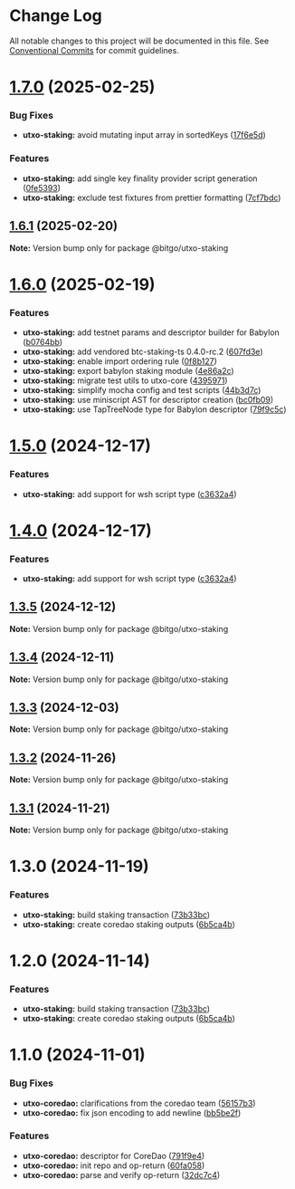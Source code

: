 # Change Log

All notable changes to this project will be documented in this file.
See [Conventional Commits](https://conventionalcommits.org) for commit guidelines.

# [1.7.0](https://github.com/BitGo/BitGoJS/compare/@bitgo/utxo-staking@1.6.0...@bitgo/utxo-staking@1.7.0) (2025-02-25)

### Bug Fixes

- **utxo-staking:** avoid mutating input array in sortedKeys ([17f6e5d](https://github.com/BitGo/BitGoJS/commit/17f6e5de5f16d0356075816ba3f204b8612ce641))

### Features

- **utxo-staking:** add single key finality provider script generation ([0fe5393](https://github.com/BitGo/BitGoJS/commit/0fe539359f01c204d34cfe86f208cdc2697bcb7d))
- **utxo-staking:** exclude test fixtures from prettier formatting ([7cf7bdc](https://github.com/BitGo/BitGoJS/commit/7cf7bdcc57bc5ee09be387abcf5ae119889f44db))

## [1.6.1](https://github.com/BitGo/BitGoJS/compare/@bitgo/utxo-staking@1.6.0...@bitgo/utxo-staking@1.6.1) (2025-02-20)

**Note:** Version bump only for package @bitgo/utxo-staking

# [1.6.0](https://github.com/BitGo/BitGoJS/compare/@bitgo/utxo-staking@1.5.0...@bitgo/utxo-staking@1.6.0) (2025-02-19)

### Features

- **utxo-staking:** add testnet params and descriptor builder for Babylon ([b0764bb](https://github.com/BitGo/BitGoJS/commit/b0764bb644ad2313ac19ddd4210f340fbf9b60f1))
- **utxo-staking:** add vendored btc-staking-ts 0.4.0-rc.2 ([607fd3e](https://github.com/BitGo/BitGoJS/commit/607fd3eaea6508668ae42dbe9c5d2444d12ec245))
- **utxo-staking:** enable import ordering rule ([0f8b127](https://github.com/BitGo/BitGoJS/commit/0f8b1273a6e5683610a7131de828d6e21a5a4bc4))
- **utxo-staking:** export babylon staking module ([4e86a2c](https://github.com/BitGo/BitGoJS/commit/4e86a2c06fe68a5592aa937399a0e5aa6648e24e))
- **utxo-staking:** migrate test utils to utxo-core ([4395971](https://github.com/BitGo/BitGoJS/commit/4395971fcc21afaf55727f6badb26335c91cde19))
- **utxo-staking:** simplify mocha config and test scripts ([44b3d7c](https://github.com/BitGo/BitGoJS/commit/44b3d7c0ae0cc1d0c4b49f5fcbeabc21cfb7effa))
- **utxo-staking:** use miniscript AST for descriptor creation ([bc0fb09](https://github.com/BitGo/BitGoJS/commit/bc0fb096ce29dae1e6cde984f3d54f9a292d4996))
- **utxo-staking:** use TapTreeNode type for Babylon descriptor ([79f9c5c](https://github.com/BitGo/BitGoJS/commit/79f9c5c8e8650b494ec1afa2fa215328d3d1facb))

# [1.5.0](https://github.com/BitGo/BitGoJS/compare/@bitgo/utxo-staking@1.3.5...@bitgo/utxo-staking@1.5.0) (2024-12-17)

### Features

- **utxo-staking:** add support for wsh script type ([c3632a4](https://github.com/BitGo/BitGoJS/commit/c3632a456a92953ee52340c79740bcd9e6f66215))

# [1.4.0](https://github.com/BitGo/BitGoJS/compare/@bitgo/utxo-staking@1.3.5...@bitgo/utxo-staking@1.4.0) (2024-12-17)

### Features

- **utxo-staking:** add support for wsh script type ([c3632a4](https://github.com/BitGo/BitGoJS/commit/c3632a456a92953ee52340c79740bcd9e6f66215))

## [1.3.5](https://github.com/BitGo/BitGoJS/compare/@bitgo/utxo-staking@1.3.4...@bitgo/utxo-staking@1.3.5) (2024-12-12)

**Note:** Version bump only for package @bitgo/utxo-staking

## [1.3.4](https://github.com/BitGo/BitGoJS/compare/@bitgo/utxo-staking@1.3.3...@bitgo/utxo-staking@1.3.4) (2024-12-11)

**Note:** Version bump only for package @bitgo/utxo-staking

## [1.3.3](https://github.com/BitGo/BitGoJS/compare/@bitgo/utxo-staking@1.3.2...@bitgo/utxo-staking@1.3.3) (2024-12-03)

**Note:** Version bump only for package @bitgo/utxo-staking

## [1.3.2](https://github.com/BitGo/BitGoJS/compare/@bitgo/utxo-staking@1.3.1...@bitgo/utxo-staking@1.3.2) (2024-11-26)

**Note:** Version bump only for package @bitgo/utxo-staking

## [1.3.1](https://github.com/BitGo/BitGoJS/compare/@bitgo/utxo-staking@1.3.0...@bitgo/utxo-staking@1.3.1) (2024-11-21)

**Note:** Version bump only for package @bitgo/utxo-staking

# 1.3.0 (2024-11-19)

### Features

- **utxo-staking:** build staking transaction ([73b33bc](https://github.com/BitGo/BitGoJS/commit/73b33bc93e46934fe5e6002c52c0b1443a3d0d8d))
- **utxo-staking:** create coredao staking outputs ([6b5ca4b](https://github.com/BitGo/BitGoJS/commit/6b5ca4b7c726fb6a4380526391416f6db356e0b7))

# 1.2.0 (2024-11-14)

### Features

- **utxo-staking:** build staking transaction ([73b33bc](https://github.com/BitGo/BitGoJS/commit/73b33bc93e46934fe5e6002c52c0b1443a3d0d8d))
- **utxo-staking:** create coredao staking outputs ([6b5ca4b](https://github.com/BitGo/BitGoJS/commit/6b5ca4b7c726fb6a4380526391416f6db356e0b7))

# 1.1.0 (2024-11-01)

### Bug Fixes

- **utxo-coredao:** clarifications from the coredao team ([56157b3](https://github.com/BitGo/BitGoJS/commit/56157b34e6802895489928d8e7a87f8f5c8129ed))
- **utxo-coredao:** fix json encoding to add newline ([bb5be2f](https://github.com/BitGo/BitGoJS/commit/bb5be2f91e0e7f1d59d94a1786fdd2cccc4ebad6))

### Features

- **utxo-coredao:** descriptor for CoreDao ([791f9e4](https://github.com/BitGo/BitGoJS/commit/791f9e47033a8224759d98f0483f5b0bb9bbc524))
- **utxo-coredao:** init repo and op-return ([60fa058](https://github.com/BitGo/BitGoJS/commit/60fa058f693cf722db8d5e7507539a5ec1c8b1a5))
- **utxo-coredao:** parse and verify op-return ([32dc7c4](https://github.com/BitGo/BitGoJS/commit/32dc7c49f0ff5baeb0db4a20853f70745f71c02b))
